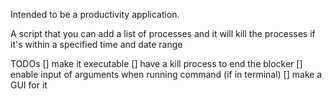 Intended to be a productivity application.

A script that you can add a list of processes and it will kill the processes if it's within a specified time and date range

TODOs
[] make it executable
[] have a kill process to end the blocker
[] enable input of arguments when running command (if in terminal)
[] make a GUI for it
